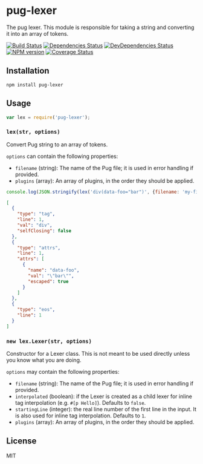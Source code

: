 # pug-lexer

The pug lexer.  This module is responsible for taking a string and converting it into an array of tokens.

[![Build Status](https://img.shields.io/travis/pugjs/pug-lexer/master.svg)](https://travis-ci.org/pugjs/pug-lexer)
[![Dependencies Status](https://david-dm.org/pugjs/pug/status.svg?path=packages/pug-lexer)](https://david-dm.org/pugjs/pug?path=packages/pug-lexer)
[![DevDependencies Status](https://david-dm.org/pugjs/pug/dev-status.svg?path=packages/pug-lexer)](https://david-dm.org/pugjs/pug?path=packages/pug-lexer&type=dev)
[![NPM version](https://img.shields.io/npm/v/pug-lexer.svg)](https://www.npmjs.org/package/pug-lexer)
[![Coverage Status](https://img.shields.io/codecov/c/github/pugjs/pug-lexer.svg)](https://codecov.io/gh/pugjs/pug-lexer)

## Installation

    npm install pug-lexer

## Usage

```js
var lex = require('pug-lexer');
```

### `lex(str, options)`

Convert Pug string to an array of tokens.

`options` can contain the following properties:

- `filename` (string): The name of the Pug file; it is used in error handling if provided.
- `plugins` (array): An array of plugins, in the order they should be applied.

```js
console.log(JSON.stringify(lex('div(data-foo="bar")', {filename: 'my-file.pug'}), null, '  '))
```

```json
[
  {
    "type": "tag",
    "line": 1,
    "val": "div",
    "selfClosing": false
  },
  {
    "type": "attrs",
    "line": 1,
    "attrs": [
      {
        "name": "data-foo",
        "val": "\"bar\"",
        "escaped": true
      }
    ]
  },
  {
    "type": "eos",
    "line": 1
  }
]
```

### `new lex.Lexer(str, options)`

Constructor for a Lexer class. This is not meant to be used directly unless you know what you are doing.

`options` may contain the following properties:

- `filename` (string): The name of the Pug file; it is used in error handling if provided.
- `interpolated` (boolean): if the Lexer is created as a child lexer for inline tag interpolation (e.g. `#[p Hello]`). Defaults to `false`.
- `startingLine` (integer): the real line number of the first line in the input. It is also used for inline tag interpolation. Defaults to `1`.
- `plugins` (array): An array of plugins, in the order they should be applied.

## License

  MIT
